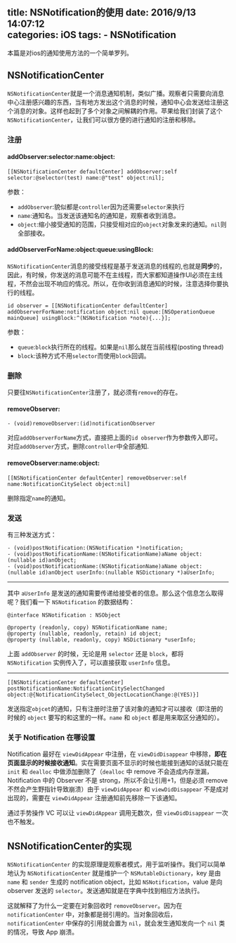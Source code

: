 title: NSNotification的使用
date: 2016/9/13 14:07:12  
categories: iOS
tags: 
	- NSNotification
---

本篇是对ios的通知使用方法的一个简单罗列。


<!--more-->

## NSNotificationCenter 

`NSNotificationCenter`就是一个消息通知机制，类似广播。观察者只需要向消息中心注册感兴趣的东西，当有地方发出这个消息的时候，通知中心会发送给注册这个消息的对象。这样也起到了多个对象之间解耦的作用。苹果给我们封装了这个`NSNotificationCenter`，让我们可以很方便的进行通知的注册和移除。

### 注册

#### addObserver:selector:name:object:

```objc
[[NSNotificationCenter defaultCenter] addObserver:self selector:@selector(test) name:@"test" object:nil];
```

参数：
- `addObserver`:貌似都是`controller`因为还需要`selector`来执行
- `name`:通知名。当发送该通知名的通知是，观察者收到消息。
- `object`:缩小接受通知的范围，只接受相对应的`object`对象发来的通知。`nil`则全部接收。

#### addObserverForName:object:queue:usingBlock:

`NSNotificationCenter`消息的接受线程是基于发送消息的线程的,也就是**同步**的，因此，有时候，你发送的消息可能不在主线程，而大家都知道操作UI必须在主线程，不然会出现不响应的情况。所以，在你收到消息通知的时候，注意选择你要执行的线程。
```objc
id observer = [[NSNotificationCenter defaultCenter] addObserverForName:notification object:nil queue:[NSOperationQueue mainQueue] usingBlock:^(NSNotification *note){...}];
```

参数：
- `queue`:`block`执行所在的线程。如果是`nil`那么就在当前线程(posting thread)
- `block`:该种方式不用`selector`而使用`block`回调。

### 删除

只要往`NSNotificationCenter`注册了，就必须有`remove`的存在。

#### removeObserver:

```objc
- (void)removeObserver:(id)notificationObserver
```
对应`addObserverForName`方式，直接把上面的`id observer`作为参数传入即可。
对应`addObserver`方式，删除`controller`中全部通知.

#### removeObserver:name:object:

```objc
[[NSNotificationCenter defaultCenter] removeObserver:self name:NotificationCitySelect object:nil]
```
删除指定`name`的通知。

### 发送

有三种发送方式：

```objc
- (void)postNotification:(NSNotification *)notification;
- (void)postNotificationName:(NSNotificationName)aName object:(nullable id)anObject;
- (void)postNotificationName:(NSNotificationName)aName object:(nullable id)anObject userInfo:(nullable NSDictionary *)aUserInfo;
```

---

其中 `aUserInfo` 是发送的通知需要传递给接受者的信息。那么这个信息怎么取得呢？我们看一下 `NSNotification` 的数据结构：

```objc
@interface NSNotification : NSObject 
 
@property (readonly, copy) NSNotificationName name;
@property (nullable, readonly, retain) id object;
@property (nullable, readonly, copy) NSDictionary *userInfo;
```

上面 `addObserver` 的时候，无论是用 `selector` 还是 `block`，都将 `NSNotification` 实例传入了，可以直接获取 `userInfo` 信息。

---

```objc
[[NSNotificationCenter defaultCenter] postNotificationName:NotificationCitySelectChanged object:@{NotificationCitySelect_ObjectLocationChange:@(YES)}]
```
发送指定`objcet`的通知，只有注册时注册了该对象的通知才可以接收（即注册的时候的 `object` 要写的和这里的一样。`name` 和 `object` 都是用来取区分通知的）。

### 关于 Notification 在哪设置

Notification 最好在 `viewDidAppear` 中注册，在 `viewDidDisappear` 中移除，**即在页面显示的时候接收通知**。实在需要页面不显示的时候也能接到通知的话就只能在 `init` 和 `dealloc` 中做添加删除了（`dealloc` 中 remove 不会造成内存泄漏，Notification 中的 Observer 不是 strong，所以不会让引用+1，但是必须 remove 不然会产生野指针导致崩溃）由于 `viewDidAppear` 和 `viewDidDisappear` 不是成对出现的，需要在 `viewDidAppear` 注册通知前先移除一下该通知。

通过手势操作 VC 可以让 `viewDidAppear` 调用无数次，但 `viewDidDisappear` 一次也不触发。

## NSNotificationCenter的实现

`NSNotificationCenter` 的实现原理是观察者模式，用于监听操作。我们可以简单地认为 `NSNotificationCenter` 就是维护一个 `NSMutableDictionary`，key 是由 `name` 和 `sender` 生成的 notification object，比如 `NSNotification`，value 是向 observer 发送的 `selector`。发送通知就是在字典中找到相应方法执行。

这就解释了为什么一定要在对象回收时 `removeObserver`。因为在 `notificationCenter` 中，对象都是弱引用的。当对象回收后，`notificationCenter` 中保存的引用就会置为 `nil`，就会发生通知发向一个 `nil` 类的情况，导致 App 崩溃。












